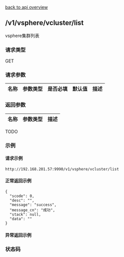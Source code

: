 [back to api overview](../api_overview.md#api)

## /v1/vsphere/vcluster/list
vsphere集群列表
### 请求类型
GET

### 请求参数

 名称 | 参数类型 | 是否必填 | 默认值 | 描述
--- |---|---|--- |---

### 返回参数

名称|参数类型|描述
---|---|---
TODO

### 示例

#### 请求示例
```
http://192.168.201.57:9990/v1/vsphere/vcluster/list
```

#### 正常返回示例
```
{
  "scode": 0,
  "desc": "",
  "message": "success",
  "message_cn": "成功",
  "stack": null,
  "data": ""
}
```

#### 异常返回示例

### 状态码